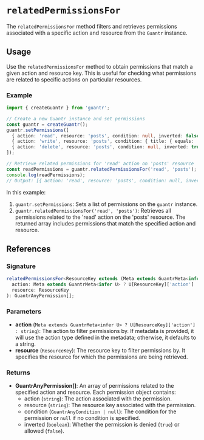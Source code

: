 # `relatedPermissionsFor`

The `relatedPermissionsFor` method filters and retrieves permissions associated with a specific action and resource from the `Guantr` instance.

## Usage

Use the `relatedPermissionsFor` method to obtain permissions that match a given action and resource key. This is useful for checking what permissions are related to specific actions on particular resources.

### Example

```ts
import { createGuantr } from 'guantr';

// Create a new Guantr instance and set permissions
const guantr = createGuantr();
guantr.setPermissions([
  { action: 'read', resource: 'posts', condition: null, inverted: false },
  { action: 'write', resource: 'posts', condition: { title: { equals: 'Special Title' } }, inverted: false },
  { action: 'delete', resource: 'posts', condition: null, inverted: true }
]);

// Retrieve related permissions for 'read' action on 'posts' resource
const readPermissions = guantr.relatedPermissionsFor('read', 'posts');
console.log(readPermissions);
// Output: [{ action: 'read', resource: 'posts', condition: null, inverted: false }]
```

In this example:

1. `guantr.setPermissions`: Sets a list of permissions on the `guantr` instance.
2. `guantr.relatedPermissionsFor('read', 'posts')`: Retrieves all permissions related to the 'read' action on the 'posts' resource. The returned array includes permissions that match the specified action and resource.

## References

### Signature

```ts
relatedPermissionsFor<ResourceKey extends (Meta extends GuantrMeta<infer U> ? keyof U : string)>(
  action: Meta extends GuantrMeta<infer U> ? U[ResourceKey]['action'] : string,
  resource: ResourceKey
): GuantrAnyPermission[];
```

### Parameters

- **action** (`Meta extends GuantrMeta<infer U> ? U[ResourceKey]['action'] : string`): The action to filter permissions by. If metadata is provided, it will use the action type defined in the metadata; otherwise, it defaults to a string.
- **resource** (`ResourceKey`): The resource key to filter permissions by. It specifies the resource for which the permissions are being retrieved.

### Returns

- **GuantrAnyPermission[]**: An array of permissions related to the specified action and resource. Each permission object contains:
  - action (`string`): The action associated with the permission.
  - resource (`string`): The resource key associated with the permission.
  - condition (`GuantrAnyCondition | null`): The condition for the permission or `null` if no condition is specified.
  - inverted (`boolean`): Whether the permission is denied (`true`) or allowed (`false`).
